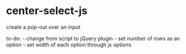 center-select-js
================

create a pop-out over an input

to-do:
	- change from script to jQuery plugin
	- set number of rows as an option
	- set width of each option through js options